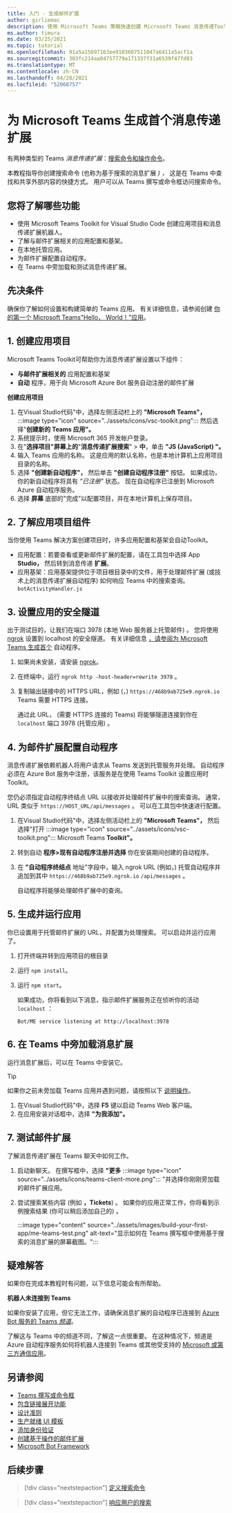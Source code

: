 ```yaml
---
title: 入门 - 生成邮件扩展
author: girliemac
description: 使用 Microsoft Teams 策略快速创建 Microsoft Teams 消息传递Toolkit。
ms.author: timura
ms.date: 03/25/2021
ms.topic: tutorial
ms.openlocfilehash: 91a5a15697163ee9103607511047a6411a5acf1a
ms.sourcegitcommit: 303fc214aa04757779a171337f31a6539f47fd03
ms.translationtype: MT
ms.contentlocale: zh-CN
ms.lasthandoff: 04/28/2021
ms.locfileid: "52068757"
---
```

# <a name="build-your-first-messaging-extension-for-microsoft-teams"></a>为 Microsoft Teams 生成首个消息传递扩展

有两种类型的 Teams *消息传递扩展*：[搜索命令](../messaging-extensions/how-to/search-commands/define-search-command.md)[和操作命令](../messaging-extensions/how-to/action-commands/define-action-command.md)。

本教程指导你创建搜索命令 (也称为基于搜索的消息扩展 *) ，* 这是在 Teams 中查找和共享外部内容的快捷方式。 用户可以从 Teams 撰写或命令框访问搜索命令。

## <a name="what-youll-learn"></a>您将了解哪些功能

* 使用 Microsoft Teams Toolkit for Visual Studio Code 创建应用项目和消息传递扩展机器人。
* 了解与邮件扩展相关的应用配置和基架。
* 在本地托管应用。
* 为邮件扩展配置自动程序。
* 在 Teams 中旁加载和测试消息传递扩展。

## <a name="prerequisites"></a>先决条件

确保你了解如何设置和构建简单的 Teams 应用。 有关详细信息，请参阅创建 [你的第一个 Microsoft Teams"Hello， World！"应用](../build-your-first-app/build-and-run.md)。

## <a name="1-create-your-app-project"></a>1. 创建应用项目

Microsoft Teams Toolkit可帮助你为消息传递扩展设置以下组件：

* **与邮件扩展相关的** 应用配置和基架
* **自动** 程序，用于向 Microsoft Azure Bot 服务自动注册的邮件扩展

**创建应用项目**

1. 在Visual Studio代码"中，选择左侧活动栏上的 **"Microsoft Teams"，** :::image type="icon" source="../assets/icons/vsc-toolkit.png"::: 然后选择"**创建新的 Teams 应用"。**
1. 系统提示时，使用 Microsoft 365 开发帐户登录。
1. 在"**选择项目"屏幕上的**"**消息传递扩展搜索**"  >  **中**，单击 **"JS (JavaScript) "。** 
1. 输入 Teams 应用的名称。 这是应用的默认名称，也是本地计算机上应用项目目录的名称。
1. 选择 **"创建新自动程序"，** 然后单击 **"创建自动程序注册"** 按钮。 如果成功，你的新自动程序将具有 *"已注册"* 状态。 现在自动程序已注册到 Microsoft Azure 自动程序服务。 
1. 选择 **屏幕** 底部的"完成"以配置项目，并在本地计算机上保存项目。

## <a name="2-understand-your-app-project-components"></a>2. 了解应用项目组件

当你使用 Teams 解决方案创建项目时，许多应用配置和基架会自动Toolkit。

* 应用配置：若要查看或更新邮件扩展的配置，请在工具包中选择 App **Studio，** 然后转到消息传递 **扩展**。
* 应用基架：应用基架提供位于项目根目录中的文件，用于处理邮件扩展 (或技术上的消息传递扩展自动程序) 如何响应 Teams 中的搜索查询。 `botActivityHandler.js` [](#4-configure-the-bot-for-your-messaging-extension)

## <a name="3-set-up-a-secure-tunnel-to-your-app"></a>3. 设置应用的安全隧道

出于测试目的，让我们在端口 3978 (本地 Web 服务器上托管邮件) 。 您将使用 [ngrok](https://ngrok.com/download) 设置到 localhost 的安全隧道。 有关详细信息 [，请参阅为 Microsoft Teams 生成首个](../build-your-first-app/build-bot.md#3-securely-expose-your-localhost-to-the-internet) 自动程序。 

1. 如果尚未安装，请安装 [ngrok](https://ngrok.com/download)。
1. 在终端中，运行 `ngrok http -host-header=rewrite 3978` 。
1. 复制输出链接中的 HTTPS URL，例如 (，) `https://468b9ab725e9.ngrok.io` Teams 需要 HTTPS 连接。

   通过此 URL， (需要 HTTPS 连接的 Teams) 将能够隧道连接到你在 `localhost` 端口 3978 (托管应用) 。

## <a name="4-configure-the-bot-for-your-messaging-extension"></a>4. 为邮件扩展配置自动程序

消息传递扩展依赖机器人将用户请求从 Teams 发送到托管服务并处理。 自动程序必须在 Azure Bot 服务中注册，该服务是在使用 Teams Toolkit 设置应用时Toolkit。

您仍必须指定自动程序终结点 URL 以接收并处理邮件扩展中的搜索查询。 通常，URL 类似于 `https://HOST_URL/api/messages` 。 可以在工具包中快速进行配置。

1. 在Visual Studio代码"中，选择左侧活动栏上的 **"Microsoft Teams"，** 然后选择"打开 :::image type="icon" source="../assets/icons/vsc-toolkit.png"::: Microsoft Teams **Toolkit"。**
1. 转到自动 **程序>现有自动程序注册并选择** 你在安装期间创建的自动程序。
1. 在 **"自动程序终结点** 地址"字段中，输入 ngrok URL (例如，) 托管自动程序并追加到其中 `https://468b9ab725e9.ngrok.io` `/api/messages` 。

   自动程序将能够处理邮件扩展中的查询。

## <a name="5-build-and-run-your-app"></a>5. 生成并运行应用

你已设置用于托管邮件扩展的 URL，并配置为处理搜索。 可以启动并运行应用了。

1. 打开终端并转到应用项目的根目录
1. 运行 `npm install`。
1. 运行 `npm start`。

   如果成功，你将看到以下消息，指示邮件扩展服务正在侦听你的活动 `localhost` ：

   `Bot/ME service listening at http://localhost:3978`

## <a name="6-sideload-your-messaging-extension-in-teams"></a>6. 在 Teams 中旁加载消息扩展

运行消息扩展后，可以在 Teams 中安装它。

> [!TIP]
> 如果你之前未旁加载 Teams 应用并遇到问题，请按照以下 [说明操作](../build-your-first-app/build-and-run.md#4-sideload-your-app-in-teams)。

1. 在Visual Studio代码"中，选择 **F5** 键以启动 Teams Web 客户端。
1. 在应用安装对话框中，选择 **"为我添加"。**

## <a name="7-test-your-messaging-extension"></a>7. 测试邮件扩展

了解消息传递扩展在 Teams 聊天中如何工作。

1. 启动新聊天。 在撰写框中，选择 **"更多** :::image type="icon" source="../assets/icons/teams-client-more.png"::: "并选择你刚刚旁加载的邮件扩展应用。
1. 尝试搜索某些内容 (例如 **，Tickets**) 。 如果你的应用正常工作，你将看到示例搜索结果 (你可以稍后添加自己的) 。

   :::image type="content" source="../assets/images/build-your-first-app/me-teams-test.png" alt-text="显示如何在 Teams 撰写框中使用基于搜索的消息扩展的屏幕截图。":::

## <a name="troubleshooting"></a>疑难解答

如果你在完成本教程时有问题，以下信息可能会有所帮助。

**机器人未连接到 Teams**

如果你安装了应用，但它无法工作，请确保消息扩展的自动程序已连接到 [Azure Bot 服务的 Teams *频道*](https://docs.microsoft.com/azure/bot-service/channel-connect-teams?view=azure-bot-service-4.0&preserve-view=true)。

了解这与 Teams 中的频道不同，了解这一点很重要。 在这种情况下，频道是 Azure 自动程序服务如何将机器人连接到 Teams 或其他受支持的 [Microsoft 或第三方通信应用](https://docs.microsoft.com/azure/bot-service/bot-service-channels-reference?view=azure-bot-service-4.0&preserve-view=true)。

## <a name="see-also"></a>另请参阅

* [Teams 撰写或命令框](../messaging-extensions/what-are-messaging-extensions.md) 
* [包含链接展开功能](../messaging-extensions/how-to/link-unfurling.md)
* [设计准则](../messaging-extensions/design/messaging-extension-design.md) 
* [生产就绪 UI 模板](../concepts/design/design-teams-app-ui-templates.md) 
* [添加身份验证](../messaging-extensions/how-to/add-authentication.md)
* [创建基于操作的邮件扩展](../messaging-extensions/how-to/action-commands/define-action-command.md)
* [Microsoft Bot Framework](https://dev.botframework.com/)

## <a name="next-steps"></a>后续步骤

> [!div class="nextstepaction"]
> [定义搜索命令](../messaging-extensions/how-to/search-commands/define-search-command.md)

> [!div class="nextstepaction"]
> [响应用户的搜索](../messaging-extensions/how-to/search-commands/respond-to-search.md)